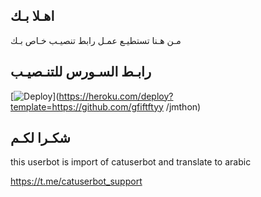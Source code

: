 ## اهـلا بـك
مـن هـنا تستطيـع عمـل رابط تنصيـب خـاص بـك

## رابـط السـورس للتنـصيـب

[![Deploy](https://www.herokucdn.com/deploy/button.svg)](https://heroku.com/deploy?template=https://github.com/gfiftftyy /jmthon)

## شكـرا لكـم 


this userbot is import of catuserbot and translate to arabic

https://t.me/catuserbot_support
